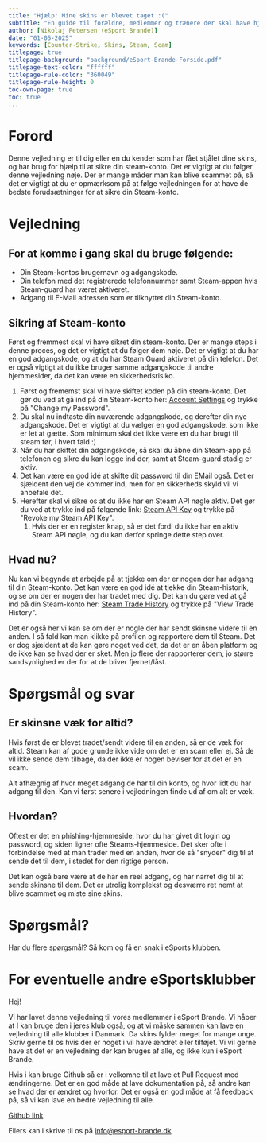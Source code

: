 ```yaml
---
title: "Hjælp: Mine skins er blevet taget :("
subtitle: "En guide til forældre, medlemmer og trænere der skal have hjælp efter man er blevet scammet i forbindelse med skins i Counter-Strike"
author: [Nikolaj Petersen (eSport Brande)]
date: "01-05-2025"
keywords: [Counter-Strike, Skins, Steam, Scam]
titlepage: true
titlepage-background: "background/eSport-Brande-Forside.pdf"
titlepage-text-color: "ffffff"
titlepage-rule-color: "360049"
titlepage-rule-height: 0
toc-own-page: true
toc: true
...
```

# Forord
Denne vejledning er til dig eller en du kender som har fået stjålet dine skins, og har brug for hjælp til at sikre din steam-konto. Det er vigtigt at du følger denne vejledning nøje. Der er mange måder man kan blive scammet på, så det er vigtigt at du er opmærksom på at følge vejledningen for at have de bedste forudsætninger for at sikre din Steam-konto.

# Vejledning
## For at komme i gang skal du bruge følgende:
- Din Steam-kontos brugernavn og adgangskode.
- Din telefon med det registrerede telefonnummer samt Steam-appen hvis Steam-guard har været aktiveret.
- Adgang til E-Mail adressen som er tilknyttet din Steam-konto.
  
## Sikring af Steam-konto
Først og fremmest skal vi have sikret din steam-konto. Der er mange steps i denne proces, og det er vigtigt at du følger dem nøje. Det er vigtigt at du har en god adgangskode, og at du har Steam Guard aktiveret på din telefon. Det er også vigtigt at du ikke bruger samme adgangskode til andre hjemmesider, da det kan være en sikkerhedsrisiko.

1. Først og frememst skal vi have skiftet koden på din steam-konto. Det gør du ved at gå ind på din Steam-konto her: [Account Settings](https://store.steampowered.com/account/) og trykke på "Change my Password".
2. Du skal nu indtaste din nuværende adgangskode, og derefter din nye adgangskode. Det er vigtigt at du vælger en god adgangskode, som ikke er let at gætte. Som minimum skal det ikke være en du har brugt til steam før, i hvert fald :)
3. Når du har skiftet din adgangskode, så skal du åbne din Steam-app på telefonen og sikre du kan logge ind der, samt at Steam-guard stadig er aktiv.
4. Det kan være en god idé at skifte dit password til din EMail også. Det er sjældent den vej de kommer ind, men for en sikkerheds skyld vil vi anbefale det.
5. Herefter skal vi sikre os at du ikke har en Steam API nøgle aktiv. Det gør du ved at trykke ind på følgende link: [Steam API Key](https://steamcommunity.com/dev/apikey) og trykke på "Revoke my Steam API Key".
   1. Hvis der er en register knap, så er det fordi du ikke har en aktiv Steam API nøgle, og du kan derfor springe dette step over.

## Hvad nu?
Nu kan vi begynde at arbejde på at tjekke om der er nogen der har adgang til din Steam-konto. Det kan være en god idé at tjekke din Steam-historik, og se om der er nogen der har tradet med dig. Det kan du gøre ved at gå ind på din Steam-konto her: [Steam Trade History](https://steamcommunity.com/my/tradeoffers/sent) og trykke på "View Trade History".

Det er også her vi kan se om der er nogle der har sendt skinsne videre til en anden. I så fald kan man klikke på profilen og rapportere dem til Steam. Det er dog sjældent at de kan gøre noget ved det, da det er en åben platform og de ikke kan se hvad der er sket. Men jo flere der rapporterer dem, jo større sandsynlighed er der for at de bliver fjernet/låst.

# Spørgsmål og svar
## Er skinsne væk for altid?
Hvis først de er blevet tradet/sendt videre til en anden, så er de væk for altid. Steam kan af gode grunde ikke vide om det er en scam eller ej. Så de vil ikke sende dem tilbage, da der ikke er nogen beviser for at det er en scam.

Alt afhægnig af hvor meget adgang de har til din konto, og hvor lidt du har adgang til den. Kan vi først senere i vejledningen finde ud af om alt er væk.

## Hvordan?
Oftest er det en phishing-hjemmeside, hvor du har givet dit login og password, og siden ligner ofte Steams-hjemmeside. Det sker ofte i forbindelse med at man trader med en anden, hvor de så "snyder" dig til at sende det til dem, i stedet for den rigtige person.

Det kan også bare være at de har en reel adgang, og har narret dig til at sende skinsne til dem. Det er utrolig komplekst og desværre ret nemt at blive scammet og miste sine skins.

# Spørgsmål?
Har du flere spørgsmål? Så kom og få en snak i eSports klubben.

# For eventuelle andre eSportsklubber
Hej!

Vi har lavet denne vejledning til vores medlemmer i eSport Brande. Vi håber at I kan bruge den i jeres klub også, og at vi måske sammen kan lave en vejledning til alle klubber i Danmark. Da skins fylder meget for mange unge. Skriv gerne til os hvis der er noget i vil have ændret eller tilføjet. Vi vil gerne have at det er en vejledning der kan bruges af alle, og ikke kun i eSport Brande.

Hvis i kan bruge Github så er i velkomne til at lave et Pull Request med ændringerne. Det er en god måde at lave dokumentation på, så andre kan se hvad der er ændret og hvorfor. Det er også en god måde at få feedback på, så vi kan lave en bedre vejledning til alle.

[Github link](https://github.com/eSportBrande/docs)

Ellers kan i skrive til os på info@esport-brande.dk